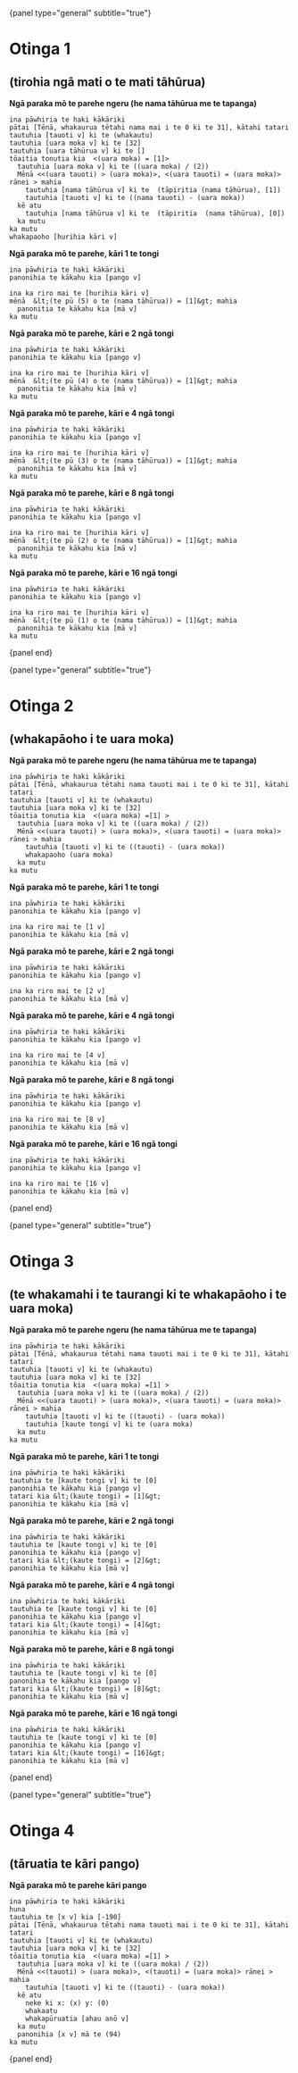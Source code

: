 {panel type="general" subtitle="true"}

# Otinga 1

## (tirohia ngā mati o te mati tāhūrua)

**Ngā paraka mō te parehe ngeru (he nama tāhūrua me te tapanga)**

```scratch
ina pāwhiria te haki kākāriki
pātai [Tēnā, whakaurua tētahi nama mai i te 0 ki te 31], kātahi tatari
tautuhia [tauoti v] ki te (whakautu)
tautuhia [uara moka v] ki te [32]
tautuhia [uara tāhūrua v] ki te []
tōaitia tonutia kia  <(uara moka) = [1]>
  tautuhia [uara moka v] ki te ((uara moka) / (2))
  Mēnā <<(uara tauoti) > (uara moka)>, <(uara tauoti) = (uara moka)> rānei > mahia
    tautuhia [nama tāhūrua v] ki te  (tāpiritia (nama tāhūrua), [1])
    tautuhia [tauoti v] ki te ((nama tauoti) - (uara moka))
  kē atu
    tautuhia [nama tāhūrua v] ki te  (tāpiritia  (nama tāhūrua), [0])
  ka mutu
ka mutu
whakapaoho [hurihia kāri v]
```

**Ngā paraka mō te parehe, kāri 1 te tongi**

```scratch
ina pāwhiria te haki kākāriki
panonihia te kākahu kia [pango v]

ina ka riro mai te [hurihia kāri v]
mēnā  &lt;(te pū (5) o te (nama tāhūrua)) = [1]&gt; mahia
  panonitia te kākahu kia [mā v]
ka mutu
```

**Ngā paraka mō te parehe, kāri e 2 ngā tongi**

```scratch
ina pāwhiria te haki kākāriki
panonihia te kākahu kia [pango v]

ina ka riro mai te [hurihia kāri v]
mēnā  &lt;(te pū (4) o te (nama tāhūrua)) = [1]&gt; mahia
  panonitia te kākahu kia [mā v]
ka mutu
```

**Ngā paraka mō te parehe, kāri e 4 ngā tongi**

```scratch
ina pāwhiria te haki kākāriki
panonihia te kākahu kia [pango v]

ina ka riro mai te [hurihia kāri v]
mēnā  &lt;(te pū (3) o te (nama tāhūrua)) = [1]&gt; mahia
  panonihia te kākahu kia [mā v]
ka mutu
```

**Ngā paraka mō te parehe, kāri e 8 ngā tongi**

```scratch
ina pāwhiria te haki kākāriki
panonihia te kākahu kia [pango v]

ina ka riro mai te [hurihia kāri v]
mēnā  &lt;(te pū (2) o te (nama tāhūrua)) = [1]&gt; mahia
  panonihia te kākahu kia [mā v]
ka mutu
```

**Ngā paraka mō te parehe, kāri e 16 ngā tongi**

```scratch
ina pāwhiria te haki kākāriki
panonihia te kākahu kia [pango v]

ina ka riro mai te [hurihia kāri v]
mēnā  &lt;(te pū (1) o te (nama tāhūrua)) = [1]&gt; mahia
  panonihia te kākahu kia [mā v]
ka mutu
```

{panel end}

{panel type="general" subtitle="true"}

# Otinga 2

## (whakapāoho i te uara moka)

**Ngā paraka mō te parehe ngeru (he nama tāhūrua me te tapanga)**

```scratch
ina pāwhiria te haki kākāriki
pātai [Tēnā, whakaurua tētahi nama tauoti mai i te 0 ki te 31], kātahi tatari
tautuhia [tauoti v] ki te (whakautu)
tautuhia [uara moka v] ki te [32]
tōaitia tonutia kia  <(uara moka) =[1] >
  tautuhia [uara moka v] ki te ((uara moka) / (2))
  Mēnā <<(uara tauoti) > (uara moka)>, <(uara tauoti) = (uara moka)> rānei > mahia
    tautuhia [tauoti v] ki te ((tauoti) - (uara moka))
    whakapaoho (uara moka)
  ka mutu
ka mutu
```

**Ngā paraka mō te parehe, kāri 1 te tongi**

```scratch
ina pāwhiria te haki kākāriki
panonihia te kākahu kia [pango v]

ina ka riro mai te [1 v]
panonihia te kākahu kia [mā v]
```

**Ngā paraka mō te parehe, kāri e 2 ngā tongi**

```scratch
ina pāwhiria te haki kākāriki
panonihia te kākahu kia [pango v]

ina ka riro mai te [2 v]
panonihia te kākahu kia [mā v]
```

**Ngā paraka mō te parehe, kāri e 4 ngā tongi**

```scratch
ina pāwhiria te haki kākāriki
panonihia te kākahu kia [pango v]

ina ka riro mai te [4 v]
panonihia te kākahu kia [mā v]
```

**Ngā paraka mō te parehe, kāri e 8 ngā tongi**

```scratch
ina pāwhiria te haki kākāriki
panonihia te kākahu kia [pango v]

ina ka riro mai te [8 v]
panonihia te kākahu kia [mā v]
```

**Ngā paraka mō te parehe, kāri e 16 ngā tongi**

```scratch
ina pāwhiria te haki kākāriki
panonihia te kākahu kia [pango v]

ina ka riro mai te [16 v]
panonihia te kākahu kia [mā v]
```

{panel end}

{panel type="general" subtitle="true"}

# Otinga 3

## (te whakamahi i te taurangi ki te whakapāoho i te uara moka)

**Ngā paraka mō te parehe ngeru (he nama tāhūrua me te tapanga)**

```scratch
ina pāwhiria te haki kākāriki
pātai [Tēnā, whakaurua tētahi nama tauoti mai i te 0 ki te 31], kātahi tatari
tautuhia [tauoti v] ki te (whakautu)
tautuhia [uara moka v] ki te [32]
tōaitia tonutia kia  <(uara moka) =[1] >
  tautuhia [uara moka v] ki te ((uara moka) / (2))
  Mēnā <<(uara tauoti) > (uara moka)>, <(uara tauoti) = (uara moka)> rānei > mahia
    tautuhia [tauoti v] ki te ((tauoti) - (uara moka))
    tautuhia [kaute tongi v] ki te (uara moka)
  ka mutu
ka mutu
```

**Ngā paraka mō te parehe, kāri 1 te tongi**

```scratch
ina pāwhiria te haki kākāriki
tautuhia te [kaute tongi v] ki te [0]
panonihia te kākahu kia [pango v]
tatari kia &lt;(kaute tongi) = [1]&gt;
panonihia te kākahu kia [mā v]
```

**Ngā paraka mō te parehe, kāri e 2 ngā tongi**

```scratch
ina pāwhiria te haki kākāriki
tautuhia te [kaute tongi v] ki te [0]
panonihia te kākahu kia [pango v]
tatari kia &lt;(kaute tongi) = [2]&gt;
panonihia te kākahu kia [mā v]
```

**Ngā paraka mō te parehe, kāri e 4 ngā tongi**

```scratch
ina pāwhiria te haki kākāriki
tautuhia te [kaute tongi v] ki te [0]
panonihia te kākahu kia [pango v]
tatari kia &lt;(kaute tongi) = [4]&gt;
panonihia te kākahu kia [mā v]
```

**Ngā paraka mō te parehe, kāri e 8 ngā tongi**

```scratch
ina pāwhiria te haki kākāriki
tautuhia te [kaute tongi v] ki te [0]
panonihia te kākahu kia [pango v]
tatari kia &lt;(kaute tongi) = [8]&gt;
panonihia te kākahu kia [mā v]
```

**Ngā paraka mō te parehe, kāri e 16 ngā tongi**

```scratch
ina pāwhiria te haki kākāriki
tautuhia te [kaute tongi v] ki te [0]
panonihia te kākahu kia [pango v]
tatari kia &lt;(kaute tongi) = [16]&gt;
panonihia te kākahu kia [mā v]
```

{panel end}

{panel type="general" subtitle="true"}

# Otinga 4

## (tāruatia te kāri pango)

**Ngā paraka mō te parehe kāri pango**

```scratch
ina pāwhiria te haki kākāriki
huna
tautuhia te [x v] kia [-190]
pātai [Tēnā, whakaurua tētahi nama tauoti mai i te 0 ki te 31], kātahi tatari
tautuhia [tauoti v] ki te (whakautu)
tautuhia [uara moka v] ki te [32]
tōaitia tonutia kia  <(uara moka) =[1] >
  tautuhia [uara moka v] ki te ((uara moka) / (2))
  Mēnā <<(tauoti) > (uara moka)>, <(tauoti) = (uara moka)> rānei > mahia
    tautuhia [tauoti v] ki te ((tauoti) - (uara moka))
  kē atu
    neke ki x: (x) y: (0)
    whakaatu
    whakapūruatia [ahau anō v]
  ka mutu
  panonihia [x v] mā te (94)
ka mutu
```

{panel end}
